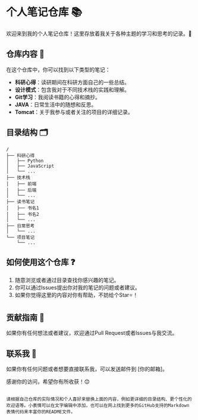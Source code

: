 

# 个人笔记仓库 📚

欢迎来到我的个人笔记仓库！这里存放着我关于各种主题的学习和思考的记录。🤔

## 仓库内容 📖

在这个仓库中，你可以找到以下类型的笔记：

- **科研心得**：读研期间在科研方面自己的一些总结。
- **设计模式**：包含我对于不同技术栈的实践和理解。
- **Git学习**：我阅读书籍的心得和摘抄。
- **JAVA**：日常生活中的随想和反思。
- **Tomcat**：关于我参与或者关注的项目的详细记录。

## 目录结构 🗂

```plaintext
/
├── 科研心得
│   ├── Python
│   ├── JavaScript
│   └── ...
├── 技术栈
│   ├── 前端
│   ├── 后端
│   └── ...
├── 读书笔记
│   ├── 书名1
│   ├── 书名2
│   └── ...
├── 日常思考
│   └── ...
└── 项目笔记
    └── ...
```

## 如何使用这个仓库 ❓

1. 随意浏览或者通过目录查找你感兴趣的笔记。
2. 你可以通过Issues提出你对我的笔记的问题或者建议。
3. 如果你觉得这里的内容对你有帮助，不妨给个Star⭐！

## 贡献指南 👋

如果你有任何想法或者建议，欢迎通过Pull Request或者Issues与我交流。

## 联系我 📩

如果你有任何问题或者想要直接联系我，可以发送邮件到 [你的邮箱]。

感谢你的访问，希望你有所收获！😊
```

请根据自己仓库的实际情况和个人喜好来替换上面的内容，例如更详细的目录结构、更个性化的欢迎语等。小表情可以在文字编辑中添加，也可以在网上找到更多的GitHub支持的Markdown表情代码来丰富你的README文件。
